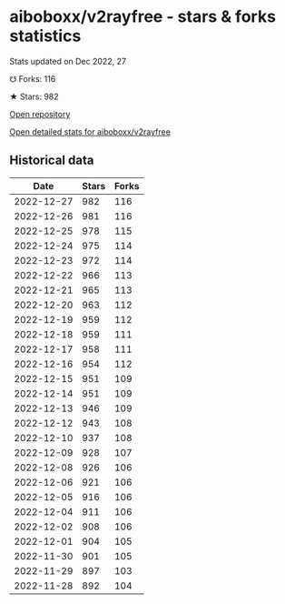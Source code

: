 # aiboboxx/v2rayfree - stars & forks statistics

Stats updated on Dec 2022, 27

☋ Forks: 116

★ Stars: 982

[Open repository](https://github.com/aiboboxx/v2rayfree)

[Open detailed stats for aiboboxx/v2rayfree](https://reviewgithub.com/rep/aiboboxx/v2rayfree)

## Historical data
| Date | Stars | Forks |
|------|-------|-------|
| 2022-12-27 | 982 | 116 | 
| 2022-12-26 | 981 | 116 | 
| 2022-12-25 | 978 | 115 | 
| 2022-12-24 | 975 | 114 | 
| 2022-12-23 | 972 | 114 | 
| 2022-12-22 | 966 | 113 | 
| 2022-12-21 | 965 | 113 | 
| 2022-12-20 | 963 | 112 | 
| 2022-12-19 | 959 | 112 | 
| 2022-12-18 | 959 | 111 | 
| 2022-12-17 | 958 | 111 | 
| 2022-12-16 | 954 | 112 | 
| 2022-12-15 | 951 | 109 | 
| 2022-12-14 | 951 | 109 | 
| 2022-12-13 | 946 | 109 | 
| 2022-12-12 | 943 | 108 | 
| 2022-12-10 | 937 | 108 | 
| 2022-12-09 | 928 | 107 | 
| 2022-12-08 | 926 | 106 | 
| 2022-12-06 | 921 | 106 | 
| 2022-12-05 | 916 | 106 | 
| 2022-12-04 | 911 | 106 | 
| 2022-12-02 | 908 | 106 | 
| 2022-12-01 | 904 | 105 | 
| 2022-11-30 | 901 | 105 | 
| 2022-11-29 | 897 | 103 | 
| 2022-11-28 | 892 | 104 | 

